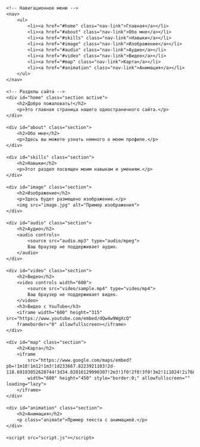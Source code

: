 <html lang="ru">
<head>
    <meta charset="UTF-8">
    <meta name="viewport" content="width=device-width, initial-scale=1.0">
    <title>Одностраничный сайт</title>
    <link rel="stylesheet" href="styles.css">
</head>
<body>

    <!-- Навигационное меню -->
    <nav>
        <ul>
            <li><a href="#home" class="nav-link">Главная</a></li>
            <li><a href="#about" class="nav-link">Обо мне</a></li>
            <li><a href="#skills" class="nav-link">Навыки</a></li>
            <li><a href="#image" class="nav-link">Изображение</a></li>
            <li><a href="#audio" class="nav-link">Аудио</a></li>
            <li><a href="#video" class="nav-link">Видео</a></li>
            <li><a href="#map" class="nav-link">Карта</a></li>
            <li><a href="#animation" class="nav-link">Анимация</a></li>
        </ul>
    </nav>

    <!-- Разделы сайта -->
    <div id="home" class="section active">
        <h2>Добро пожаловать!</h2>
        <p>Это главная страница нашего одностраничного сайта.</p>
    </div>

    <div id="about" class="section">
        <h2>Обо мне</h2>
        <p>Здесь вы можете узнать немного о моем профиле.</p>
    </div>

    <div id="skills" class="section">
        <h2>Навыки</h2>
        <p>Этот раздел посвящен моим навыкам и умениям.</p>
    </div>

    <div id="image" class="section">
        <h2>Изображение</h2>
        <p>Здесь будет размещено изображение.</p>
        <img src="image.jpg" alt="Пример изображения">
    </div>

    <div id="audio" class="section">
        <h2>Аудио</h2>
        <audio controls>
            <source src="audio.mp3" type="audio/mpeg">
            Ваш браузер не поддерживает аудио.
        </audio>
    </div>

    <div id="video" class="section">
        <h2>Видео</h2>
        <video controls width="600">
            <source src="video/sample.mp4" type="video/mp4">
            Ваш браузер не поддерживает видео.
        </video>
        <h3>Видео с YouTube</h3>
        <iframe width="600" height="315" src="https://www.youtube.com/embed/dQw4w9WgXcQ" 
        frameborder="0" allowfullscreen></iframe>
    </div>

    <div id="map" class="section">
        <h2>Карта</h2>
        <iframe 
            src="https://www.google.com/maps/embed?pb=!1m18!1m12!1m3!1d233667.8223921103!2d-118.69193052620744!3d34.02016129990307!2m3!1f0!2f0!3f0!3m2!1i1024!2i768!4f13.1!3m3!1m2!1s0x80c2b0c4d5e8d14d%3A0x70beefdb1a3ad6f1!2sLos%20Angeles%2C%20CA%2C%20USA!5e0!3m2!1sen!2sru!4v1615675649304!5m2!1sen!2sru" 
            width="600" height="450" style="border:0;" allowfullscreen="" loading="lazy">
        </iframe>
    </div>

    <div id="animation" class="section">
        <h2>Анимация</h2>
        <p class="animate">Пример текста с анимацией.</p>
    </div>

    <script src="script.js"></script>
</body>
</html>
